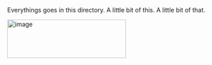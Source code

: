 Everythings goes in this directory. A little bit of this. A little bit of that.

<img width="273" height="89" alt="image" src="https://github.com/user-attachments/assets/13844027-dbf3-435e-962e-c8bb06c7557a" />

